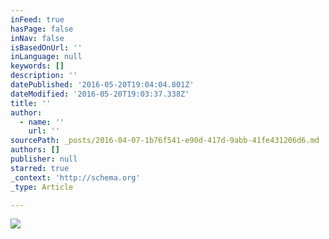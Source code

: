 ```yaml
---
inFeed: true
hasPage: false
inNav: false
isBasedOnUrl: ''
inLanguage: null
keywords: []
description: ''
datePublished: '2016-05-20T19:04:04.801Z'
dateModified: '2016-05-20T19:03:37.338Z'
title: ''
author:
  - name: ''
    url: ''
sourcePath: _posts/2016-04-07-1b76f541-e90d-417d-9abb-41fe431206d6.md
authors: []
publisher: null
starred: true
_context: 'http://schema.org'
_type: Article

---
```

![](https://the-grid-user-content.s3-us-west-2.amazonaws.com/277aa5b6-f8f2-46ac-940a-5656d8e0ec1a.jpg)